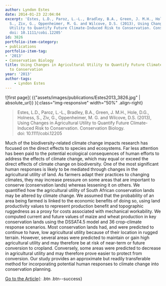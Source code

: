 ```yaml
---
author: Lyndon Estes
date: 2014-01-23 22:04:04
excerpt: 'Estes, L.D., Paroz, L.-L., Bradley, B.A., Green, J. M.H., Hole, D.G., Holness,
  S., Ziv, G., Oppenheimer, M. G. and Wilcove, D.S. (2013), Using Changes in Agricultural
  Utility to Quantify Future Climate-Induced Risk to Conservation. Conservation Biology.
  doi: 10.1111/cobi.12205'
id: 3826
portfolio-item-category:
- publications
portfolio-item-tag:
- '2013'
- Conservation Biology
title: Using Changes in Agricultural Utility to Quantify Future Climate-Induced Risk
  to Conservation
year: '2013'
author-tags: 
    - Lyndon Estes
---
```


![first page]( {{"assets/images/publications/Estes2013_3826.jpg" | absolute_url}} ){:class="img-responsive" width="50%" .align-right}

> Estes, L.D., Paroz, L.-L., Bradley, B.A., Green, J. M.H., Hole, D.G., Holness, S., Ziv, G., Oppenheimer, M. G. and Wilcove, D.S. (2013), Using Changes in Agricultural Utility to Quantify Future Climate-Induced Risk to Conservation. Conservation Biology. doi: 10.1111/cobi.12205


Much of the biodiversity-related climate change impacts research has focused on the direct effects to species and ecosystems. Far less attention has been paid to the potential ecological consequences of human efforts to address the effects of climate change, which may equal or exceed the direct effects of climate change on biodiversity. One of the most significant human responses is likely to be mediated through changes in the agricultural utility of land. As farmers adapt their practices to changing climates, they may increase pressure on some areas that are important to conserve (conservation lands) whereas lessening it on others. We quantified how the agricultural utility of South African conservation lands may be altered by climate change. We assumed that the probability of an area being farmed is linked to the economic benefits of doing so, using land productivity values to represent production benefit and topographic ruggedness as a proxy for costs associated with mechanical workability. We computed current and future values of maize and wheat production in key conservation lands using the DSSAT4.5 model and 36 crop-climate response scenarios. Most conservation lands had, and were predicted to continue to have, low agricultural utility because of their location in rugged terrain. However, several areas were predicted to maintain or gain high agricultural utility and may therefore be at risk of near-term or future conversion to cropland. Conversely, some areas were predicted to decrease in agricultural utility and may therefore prove easier to protect from conversion. Our study provides an approximate but readily transferable method for incorporating potential human responses to climate change into conservation planning.


[Go to the Article](http://onlinelibrary.wiley.com/doi/10.1111/cobi.12205/abstract){: .btn .btn--success}